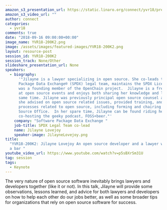 ```yaml
---
amazon_s3_presentation_url: https://static.linaro.org/connect/yvr18/presentations/yvr18-200k2.pdf
amazon_s3_video_url: ""
author: connect
categories:
  - yvr18
comments: true
date: "2018-09-16 09:00:00+00:00"
image_name: YVR18-200K2.png
image: /assets/images/featured-images/YVR18-200K2.png
layout: resource-post
session_id: YVR18-200K2
session_track: None/Other
slideshare_presentation_url: None
speakers:
  - biography:
      '"Jilayne is a lawyer specializing in open source. She co-leads the Software
      Package Data Exchange® (SPDX) legal team, maintains the SPDX License List, and
      was a founding member of the OpenChain project.  Jilayne is a frequent speaker
      at open source events and enjoys both sharing her knowledge and learning at the
      same time. Jilayne was previously principal open source counsel at Arm, where
      she advised on open source related issues, provided training, and drove improved
      processes related to open source, including forming and chairing the Arm Open
      Source Office.  In her spare time, Jilayne can be found riding her bike(s) or
      co-hosting the geeky podcast, FOSS+beer."'
    company: "Software Package Data Exchange "
    job-title: SPDX Legal Team co-lead
    name: Jilayne Lovejoy
    speaker-image: JilayneLovejoy.png
title:
  "YVR18-200K2: Jilayne Lovejoy An open source developer and a lawyer walk into
  a bar "
youtube_video_url: https://www.youtube.com/watch?v=p5sBXrSm31U
tag: session
tags:
  - Keynote
---
```


The very nature of open source software inevitably brings lawyers and developers together (like it or not). In this talk, Jilayne will provide some observations, lessons learned, and advice for both lawyers and developers on how to help each other do our jobs better, as well as some broader tips for organizations that rely on open source software for success.
